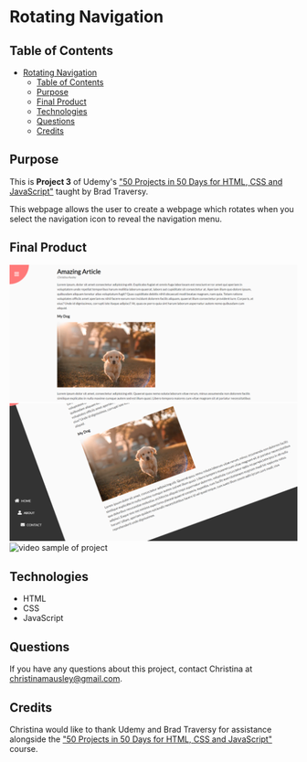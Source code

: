# Rotating Navigation

## Table of Contents
- [Rotating Navigation](#rotating-navigation)
  - [Table of Contents](#table-of-contents)
  - [Purpose](#purpose)
  - [Final Product](#final-product)
  - [Technologies](#technologies)
  - [Questions](#questions)
  - [Credits](#credits)

## Purpose

This is **Project 3** of Udemy's ["50 Projects in 50 Days for HTML, CSS and JavaScript"](https://www.udemy.com/course/50-projects-50-days/learn/lecture/23595208#overview) taught by Brad Traversy.

This webpage allows the user to create a webpage which rotates when you select the navigation icon to reveal the navigation menu.

## Final Product

![sample of project](./attachments/Capture.PNG)
![sample of project](./attachments/Capture1.PNG)
![video sample of project](./attachments/Rotating-Navigation-and-7-more-p.gif)

## Technologies

- HTML
- CSS
- JavaScript

## Questions

If you have any questions about this project, contact Christina at christinamausley@gmail.com.

## Credits

Christina would like to thank Udemy and Brad Traversy for assistance alongside the ["50 Projects in 50 Days for HTML, CSS and JavaScript"](https://www.udemy.com/course/50-projects-50-days/learn/lecture/23595208#overview) course.